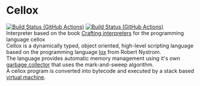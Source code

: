 # Cellox
 [![Build Status (GitHub Actions)](https://github.com/FrederikTobner/PluginTest/workflows/Build/badge.svg)](https://github.com/FrederikTobner/Cellox/actions/workflows/build.yml) 
 [![Build Status (GitHub Actions)](https://github.com/GHF/googletest-ci/workflows/CMake%20Tests/badge.svg)](https://github.com/FrederikTobner/Cellox/actions/workflows/test.yml) 
<br/>
Interpreter based on the book [Crafting interpreters](https://craftinginterpreters.com/contents.html) for the programming language cellox <br/>
Cellox is a dynamically typed, object oriented, high-level scripting language based on the programming language [lox](https://craftinginterpreters.com/the-lox-language.html) from Robert Nystrom.
<br/>
The language provides automatic memory management using it's own [garbage collector](https://github.com/FrederikTobner/Cellox/wiki/Garbage-Collector) that uses the mark-and-sweep algorithm. <br/>
A cellox program is converted into bytecode and executed by a stack based [virtual machine](https://github.com/FrederikTobner/Cellox/wiki/Virtual-Machine).
